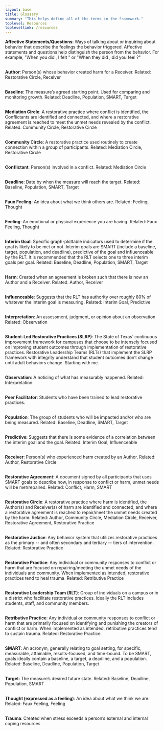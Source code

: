 ```yaml
---
layout: base
title: Glossary
summary: "This helps define all of the terms in the framework."
toplevel: Resources
toplevellink: /resources
---
```


<strong>Affective Statements/Questions</strong>: Ways of talking about or inquiring about behavior that describe the feelings the behavior triggered. Affective statements and questions help distinguish the person from the behavior. For example, "When you did <observed behavior>, I felt <word that most describes the emotional or physical experience>" or "When they did <observed behavior>, did you feel <word that most describes the emotional or physical experience>?" 
<br/><br/>

<strong>Author</strong>: Person(s) whose behavior created harm for a Receiver. Related: Restorative Circle, Receiver
<br/><br/>

<strong>Baseline</strong>: The measure’s agreed starting point. Used for comparing and monitoring growth. Related: Deadline, Population, SMART, Target
<br/><br/>

<strong>Mediation Circle</strong>: A restorative practice where conflict is identified, the Conflictants are identified and connected, and where a restorative agreement is reached to meet the unmet needs revealed by the conflict. Related: Community Circle, Restorative Circle
<br/><br/>

<strong>Community Circle</strong>: A restorative practice used routinely to create connection within a group of participants. Related: Mediation Circle, Restorative Circle
<br/><br/>

<strong>Conflictant</strong>: Person(s) involved in a conflict. Related: Mediation Circle
<br/><br/>

<strong>Deadline</strong>: Date by when the measure will reach the target. Related: Baseline, Population, SMART, Target
<br/><br/>

<strong>Faux Feeling</strong>: An idea about what we think others are. Related: Feeling, Thought
<br/><br/>

<strong>Feeling</strong>: An emotional or physical experience you are having. Related: Faux Feeling, Thought
<br/><br/>

<strong>Interim Goal</strong>: Specific graph-plottable indicators used to determine if the goal is likely to be met or not. Interim goals are SMART (include a baseline, target, population, and deadline), predictive of the goal and influenceable by the RLT. It is recommended that the RLT selects one to three interim goals per goal. Related: Baseline, Deadline, Population, SMART, Target
<br/><br/>

<strong>Harm</strong>: Created when an agreement is broken such that there is now an Author and a Receiver. Related: Author, Receiver
<br/><br/>

<strong>Influenceable</strong>: Suggests that the RLT has authority over roughly 80% of whatever the interim goal is measuring. Related: Interim Goal, Predictive
<br/><br/>

<strong>Interpretation</strong>: An assessment, judgment, or opinion about an observation. Related: Observation
<br/><br/>

<strong>Student-Led Restorative Practices (SLRP)</strong>: The State of Texas’ continuous improvement framework for campuses that choose to be intensely focused on improving student outcomes through implementation of restorative practices. Restorative Leadership Teams (RLTs) that implement the SLRP framework with integrity understand that student outcomes don’t change until adult behaviors change. Starting with me.
<br/><br/>

<strong>Observation</strong>: A noticing of what has measurably happened. Related: Interpretation
<br/><br/>

<strong>Peer Facilitator</strong>: Students who have been trained to lead restorative practices.
<br/><br/>

<strong>Population</strong>: The group of students who will be impacted and/or who are being measured. Related: Baseline, Deadline, SMART, Target
<br/><br/>

<strong>Predictive</strong>: Suggests that there is some evidence of a correlation between the interim goal and the goal. Related: Interim Goal, Influenceable
<br/><br/>

<strong>Receiver</strong>: Person(s) who experienced harm created by an Author. Related: Author, Restorative Circle
<br/><br/>

<strong>Restorative Agreement</strong>: A document signed by all participants that uses SMART goals to describe how, in response to conflict or harm, unmet needs will be met/repaired. Related: Conflict, Harm, SMART
<br/><br/>

<strong>Restorative Circle</strong>: A restorative practice where harm is identified, the Author(s) and Receiver(s) of harm are identified and connected, and where a restorative agreement is reached to repair/meet the unmet needs created by the harm. Related: Author, Community Circle, Mediation Circle, Receiver, Restorative Agreement, Restorative Practice
<br/><br/>

<strong>Restorative Justice</strong>: Any behavior system that utilizes restorative practices as the primary -- and often secondary and tertiary -- tiers of intervention. Related: Restorative Practice
<br/><br/>

<strong>Restorative Practice</strong>: Any individual or community responses to conflict or harm that are focused on repairing/meeting the unmet needs of the individuals and community. When implemented as intended, restorative practices tend to heal trauma. Related: Retributive Practice
<br/><br/>

<strong>Restorative Leadership Team (RLT)</strong>: Group of individuals on a campus or in a district who facilitate restorative practices. Ideally the RLT includes students, staff, and community members.
<br/><br/>

<strong>Retributive Practice</strong>: Any individual or community responses to conflict or harm that are primarily focused on identifying and punishing the creators of conflict or harm. When implemented as intended, retributive practices tend to sustain trauma. Related: Restorative Practice
<br/><br/>

<strong>SMART</strong>: An acronym, generally relating to goal setting, for specific, measurable, attainable, results-focused, and time-bound. To be SMART, goals ideally contain a baseline, a target, a deadline, and a population.  Related: Baseline, Deadline, Population, Target
<br/><br/>

<strong>Target</strong>: The measure’s desired future state. Related: Baseline, Deadline, Population, SMART
<br/><br/>

<strong>Thought (expressed as a feeling)</strong>: An idea about what we think we are. Related: Faux Feeling, Feeling
<br/><br/>

<strong>Trauma</strong>: Created when stress exceeds a person’s external and internal coping resources.
<br/><br/>




